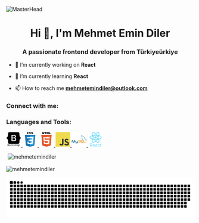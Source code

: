 ![MasterHead](https://alexmartin.cloud/assets/images/blog/blog1/react-js-banner.png)

<h1 align="center">Hi 👋, I'm Mehmet Emin Diler</h1>
<h3 align="center">A passionate frontend developer from Türkiyeürkiye</h3>

- 🔭 I’m currently working on **React**

- 🌱 I’m currently learning **React**

- 📫 How to reach me **mehmetemindiler@outlook.com**

<h3 align="left">Connect with me:</h3>
<p align="left">
</p>



<h3 align="left">Languages and Tools:</h3>
<p align="left"> <a href="https://getbootstrap.com" target="_blank" rel="noreferrer"> <img src="https://raw.githubusercontent.com/devicons/devicon/master/icons/bootstrap/bootstrap-plain-wordmark.svg" alt="bootstrap" width="40" height="40"/> </a> <a href="https://www.w3schools.com/css/" target="_blank" rel="noreferrer"> <img src="https://raw.githubusercontent.com/devicons/devicon/master/icons/css3/css3-original-wordmark.svg" alt="css3" width="40" height="40"/> </a> <a href="https://www.w3.org/html/" target="_blank" rel="noreferrer"> <img src="https://raw.githubusercontent.com/devicons/devicon/master/icons/html5/html5-original-wordmark.svg" alt="html5" width="40" height="40"/> </a> <a href="https://developer.mozilla.org/en-US/docs/Web/JavaScript" target="_blank" rel="noreferrer"> <img src="https://raw.githubusercontent.com/devicons/devicon/master/icons/javascript/javascript-original.svg" alt="javascript" width="40" height="40"/> </a> <a href="https://www.mysql.com/" target="_blank" rel="noreferrer"> <img src="https://raw.githubusercontent.com/devicons/devicon/master/icons/mysql/mysql-original-wordmark.svg" alt="mysql" width="40" height="40"/> </a> <a href="https://reactjs.org/" target="_blank" rel="noreferrer"> <img src="https://raw.githubusercontent.com/devicons/devicon/master/icons/react/react-original-wordmark.svg" alt="react" width="40" height="40"/> </a> </p>

<p>&nbsp;<img align="center" src="https://github-readme-stats.vercel.app/api?username=mehmetemindiler&show_icons=true&locale=en" alt="mehmetemindiler" /></p>

<p><img align="center" src="https://github-readme-streak-stats.herokuapp.com/?user=mehmetemindiler&" alt="mehmetemindiler" /></p>

<picture>
  <source media="(prefers-color-scheme: dark)" srcset="https://raw.githubusercontent.com/mehmetemindiler/mehmetemindiler/output/github-contribution-grid-snake-dark.svg">
  <source media="(prefers-color-scheme: light)" srcset="https://raw.githubusercontent.com/mehmetemindiler/mehmetemindiler/output/github-contribution-grid-snake.svg">
  <img alt="github contribution grid snake animation" src="https://raw.githubusercontent.com/mehmetemindiler/mehmetemindiler/output/github-contribution-grid-snake.svg">
</picture>



